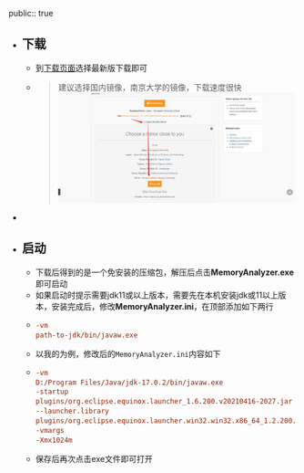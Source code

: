public:: true

- ## 下载
	- 到[下载页面](https://www.eclipse.org/mat/downloads.php)选择最新版下载即可
	- > 建议选择国内镜像，南京大学的镜像，下载速度很快
	  ![img](../assets/image_1647443228331_0.png)
-
- ## 启动
	- 下载后得到的是一个免安装的压缩包，解压后点击**MemoryAnalyzer.exe**即可启动
	- 如果启动时提示需要jdk11或以上版本，需要先在本机安装jdk或11以上版本，安装完成后，修改**MemoryAnalyzer.ini**，在顶部添加如下两行
	- ```ini
	  -vm
	  path-to-jdk/bin/javaw.exe
	  ```
	- 以我的为例，修改后的`MemoryAnalyzer.ini`内容如下
	- ```ini
	  -vm
	  D:/Program Files/Java/jdk-17.0.2/bin/javaw.exe
	  -startup
	  plugins/org.eclipse.equinox.launcher_1.6.200.v20210416-2027.jar
	  --launcher.library
	  plugins/org.eclipse.equinox.launcher.win32.win32.x86_64_1.2.200.v20210429-1609
	  -vmargs
	  -Xmx1024m
	  ```
	- 保存后再次点击exe文件即可打开